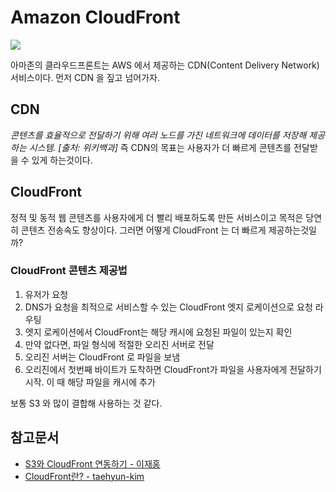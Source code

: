 # Amazon CloudFront

<img src="https://askvsk.com/wp-content/uploads/2018/11/logo-amazon-cloudfront.png" style="max-width: 300px;">

아마존의 클라우드프론트는 AWS 에서 제공하는 CDN(Content Delivery Network) 서비스이다. 먼저 CDN 을 짚고 넘어가자.

## CDN

*콘텐츠를 효율적으로 전달하기 위해 여러 노드를 가진 네트워크에 데이터를 저장해 제공하는 시스템. [출처: 위키백과]* 즉 CDN의 목표는 사용자가 더 빠르게 콘텐츠를 전달받을 수 있게 하는것이다.


## CloudFront

정적 및 동적 웹 콘텐츠를 사용자에게 더 빨리 배포하도록 만든 서비스이고 목적은 당연히 콘텐츠 전송속도 향상이다. 그러면 어떻게 CloudFront 는 더 빠르게 제공하는것일까?

### CloudFront 콘텐츠 제공법

1. 유저가 요청
2. DNS가 요청을 최적으로 서비스할 수 있는 CloudFront 엣지 로케이션으로 요청 라우팅
3. 엣지 로케이션에서 CloudFront는 해당 캐시에 요청된 파일이 있는지 확인
4. 만약 없다면, 파일 형식에 적절한 오리진 서버로 전달
5. 오리진 서버는 CloudFront 로 파일을 보냄
6. 오리진에서 첫번째 바이트가 도착하면 CloudFront가 파일을 사용자에게 전달하기시작. 이 때 해당 파일을 캐시에 추가

보통 S3 와 많이 결합해 사용하는 것 같다.

## 참고문서
* [S3와 CloudFront 연동하기 - 이재홍](http://pyrasis.com/book/TheArtOfAmazonWebServices/Chapter12/02)
* [CloudFront란? - taehyun-kim](https://happyer16.tistory.com/entry/CloudFront%EB%9E%80)
